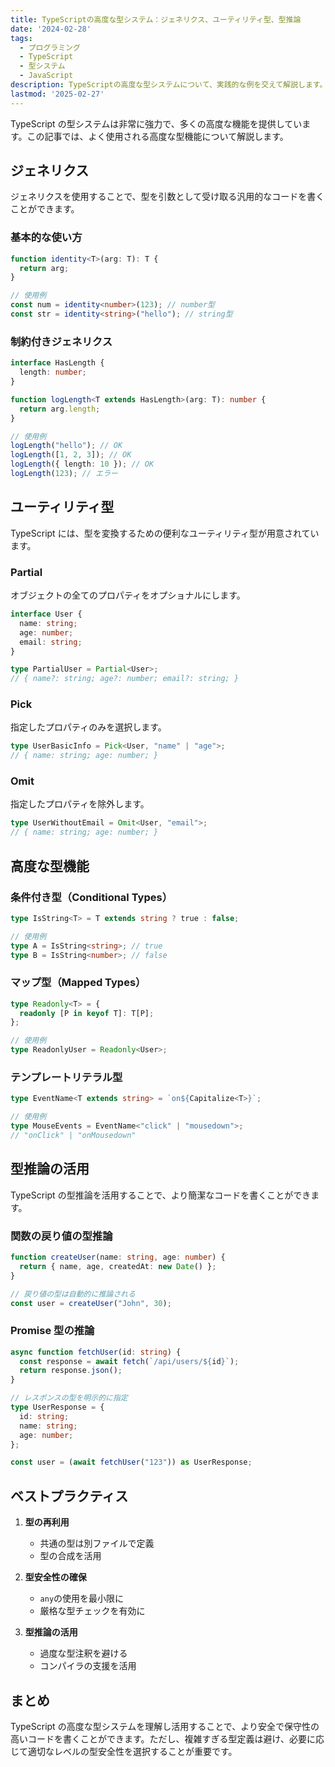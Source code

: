 ```yaml
---
title: TypeScriptの高度な型システム：ジェネリクス、ユーティリティ型、型推論
date: '2024-02-28'
tags:
  - プログラミング
  - TypeScript
  - 型システム
  - JavaScript
description: TypeScriptの高度な型システムについて、実践的な例を交えて解説します。
lastmod: '2025-02-27'
---
```


TypeScript の型システムは非常に強力で、多くの高度な機能を提供しています。この記事では、よく使用される高度な型機能について解説します。

## ジェネリクス

ジェネリクスを使用することで、型を引数として受け取る汎用的なコードを書くことができます。

### 基本的な使い方

```typescript
function identity<T>(arg: T): T {
  return arg;
}

// 使用例
const num = identity<number>(123); // number型
const str = identity<string>("hello"); // string型
```

### 制約付きジェネリクス

```typescript
interface HasLength {
  length: number;
}

function logLength<T extends HasLength>(arg: T): number {
  return arg.length;
}

// 使用例
logLength("hello"); // OK
logLength([1, 2, 3]); // OK
logLength({ length: 10 }); // OK
logLength(123); // エラー
```

## ユーティリティ型

TypeScript には、型を変換するための便利なユーティリティ型が用意されています。

### Partial

オブジェクトの全てのプロパティをオプショナルにします。

```typescript
interface User {
  name: string;
  age: number;
  email: string;
}

type PartialUser = Partial<User>;
// { name?: string; age?: number; email?: string; }
```

### Pick

指定したプロパティのみを選択します。

```typescript
type UserBasicInfo = Pick<User, "name" | "age">;
// { name: string; age: number; }
```

### Omit

指定したプロパティを除外します。

```typescript
type UserWithoutEmail = Omit<User, "email">;
// { name: string; age: number; }
```

## 高度な型機能

### 条件付き型（Conditional Types）

```typescript
type IsString<T> = T extends string ? true : false;

// 使用例
type A = IsString<string>; // true
type B = IsString<number>; // false
```

### マップ型（Mapped Types）

```typescript
type Readonly<T> = {
  readonly [P in keyof T]: T[P];
};

// 使用例
type ReadonlyUser = Readonly<User>;
```

### テンプレートリテラル型

```typescript
type EventName<T extends string> = `on${Capitalize<T>}`;

// 使用例
type MouseEvents = EventName<"click" | "mousedown">;
// "onClick" | "onMousedown"
```

## 型推論の活用

TypeScript の型推論を活用することで、より簡潔なコードを書くことができます。

### 関数の戻り値の型推論

```typescript
function createUser(name: string, age: number) {
  return { name, age, createdAt: new Date() };
}

// 戻り値の型は自動的に推論される
const user = createUser("John", 30);
```

### Promise 型の推論

```typescript
async function fetchUser(id: string) {
  const response = await fetch(`/api/users/${id}`);
  return response.json();
}

// レスポンスの型を明示的に指定
type UserResponse = {
  id: string;
  name: string;
  age: number;
};

const user = (await fetchUser("123")) as UserResponse;
```

## ベストプラクティス

1. **型の再利用**

   - 共通の型は別ファイルで定義
   - 型の合成を活用

2. **型安全性の確保**

   - `any`の使用を最小限に
   - 厳格な型チェックを有効に

3. **型推論の活用**
   - 過度な型注釈を避ける
   - コンパイラの支援を活用

## まとめ

TypeScript の高度な型システムを理解し活用することで、より安全で保守性の高いコードを書くことができます。ただし、複雑すぎる型定義は避け、必要に応じて適切なレベルの型安全性を選択することが重要です。
